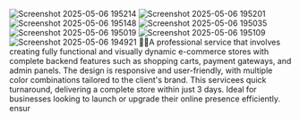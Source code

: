 ![Screenshot 2025-05-06 195214](https://github.com/user-attachments/assets/e358b7ed-5f29-4176-abb9-71f9214aca02)
![Screenshot 2025-05-06 195201](https://github.com/user-attachments/assets/c51245fb-299b-4dfc-b1d4-66c245b6456c)
![Screenshot 2025-05-06 195148](https://github.com/user-attachments/assets/7c78f77f-b4e4-45a9-9a45-940d22f74733)
![Screenshot 2025-05-06 195035](https://github.com/user-attachments/assets/f6fdb668-d354-4f7d-b123-8280dcd43dd3)
![Screenshot 2025-05-06 195019](https://github.com/user-attachments/assets/3f8ad6d8-d25f-4f07-88da-0e6ca2b725f5)
![Screenshot 2025-05-06 195109](https://github.com/user-attachments/assets/2a5ab4ae-e9a6-4de9-b2c2-1f2b4ec28896)
![Screenshot 2025-05-06 194921](https://github.com/user-attachments/assets/732fccea-eab7-408d-8170-4f102319ac8d)
🚀🚀A professional service that involves creating fully functional and visually dynamic e-commerce stores with complete backend features such as shopping carts, payment gateways, and admin panels. The design is responsive and user-friendly, with multiple color combinations tailored to the client's brand. 
This servicees quick turnaround, delivering a complete store within just 3 days. Ideal for businesses looking to launch or upgrade their online presence efficiently.
 ensur
